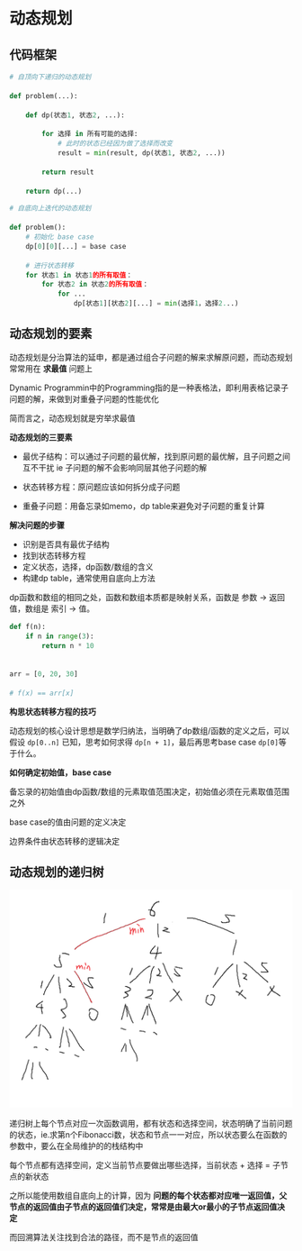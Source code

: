 # 动态规划

## 代码框架

```py
# 自顶向下递归的动态规划

def problem(...):

    def dp(状态1, 状态2, ...):

        for 选择 in 所有可能的选择:
            # 此时的状态已经因为做了选择而改变
            result = min(result, dp(状态1, 状态2, ...))

        return result

    return dp(...)
```

```py
# 自底向上迭代的动态规划

def problem():
    # 初始化 base case
    dp[0][0][...] = base case

    # 进行状态转移
    for 状态1 in 状态1的所有取值：
        for 状态2 in 状态2的所有取值：
            for ...
                dp[状态1][状态2][...] = min(选择1，选择2...)
```

## 动态规划的要素

动态规划是分治算法的延申，都是通过组合子问题的解来求解原问题，而动态规划常常用在 **求最值** 问题上

Dynamic Programmin中的Programming指的是一种表格法，即利用表格记录子问题的解，来做到对重叠子问题的性能优化

简而言之，动态规划就是穷举求最值

**动态规划的三要素** 

 - 最优子结构：可以通过子问题的最优解，找到原问题的最优解，且子问题之间互不干扰 ie 子问题的解不会影响同层其他子问题的解

 - 状态转移方程：原问题应该如何拆分成子问题

 - 重叠子问题：用备忘录如memo，dp table来避免对子问题的重复计算

**解决问题的步骤**

 - 识别是否具有最优子结构
 - 找到状态转移方程
 - 定义状态，选择，dp函数/数组的含义
 - 构建dp table，通常使用自底向上方法

dp函数和数组的相同之处，函数和数组本质都是映射关系，函数是 参数 -> 返回值，数组是 索引 -> 值。

```python
def f(n):
    if n in range(3):
        return n * 10


arr = [0, 20, 30]

# f(x) == arr[x]
```

**构思状态转移方程的技巧**

动态规划的核心设计思想是数学归纳法，当明确了dp数组/函数的定义之后，可以假设 `dp[0..n]` 已知，思考如何求得 `dp[n + 1]`，最后再思考base case `dp[0]`等于什么。

**如何确定初始值，base case**

备忘录的初始值由dp函数/数组的元素取值范围决定，初始值必须在元素取值范围之外

base case的值由问题的定义决定

边界条件由状态转移的逻辑决定

## 动态规划的递归树

![Dynamic Programming](/assets//dp-recursion-tree.png)

递归树上每个节点对应一次函数调用，都有状态和选择空间，状态明确了当前问题的状态，ie.求第n个Fibonacci数，状态和节点一一对应，所以状态要么在函数的参数中，要么在全局维护的的栈结构中

每个节点都有选择空间，定义当前节点要做出哪些选择，当前状态 + 选择 = 子节点的新状态

之所以能使用数组自底向上的计算，因为 **问题的每个状态都对应唯一返回值，父节点的返回值由子节点的返回值们决定，常常是由最大or最小的子节点返回值决定** 

而回溯算法关注找到合法的路径，而不是节点的返回值

